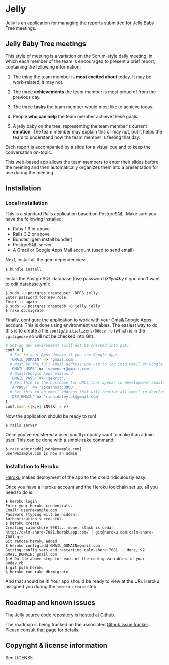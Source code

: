 # Jelly

Jelly is an application for managing the reports submitted for Jelly Baby Tree meetings.

## Jelly Baby Tree meetings

This style of meeting is a variation on the Scrum-style daily meeting, in which each member of the team is encouraged to present a brief report, containing the
following information:

1. The thing the team member is **most excited about** today. It may be work-related, it may not.

2. The three **achievements** the team member is most proud of from the previous day.

3. The three **tasks** the team member would most like to achieve today.

4. People **who can help** the team member achieve these goals.

5. A jelly baby on the tree, representing the team member's current **emotion**. The team member may explain this or may not, but it helps the team to understand how the team member is feeling that day.

Each report is accompanied by a slide for a visual cue and to keep the conversation on-topic.

This web-based app allows the team members to enter their slides before the meeting and then automatically organizes them into a presentation for use during the meeting.

## Installation

### Local installation

This is a standard Rails application based on PostgreSQL. Make sure you have
the following installed:

* Ruby 1.9 or above
* Rails 3.2 or above
* Bundler (gem install bundler)
* PostgreSQL server
* A Gmail or Google Apps Mail account (used to send email)

Next, install all the gem dependencies:

```console
$ bundle install
```

Install the PostgreSQL database (use password *j3llyb4by* if you don't want to edit database.yml):

```console
$ sudo -u postgres createuser -DPRS jelly
Enter password for new role: 
Enter it again: 
$ sudo -u postgres createdb -O jelly jelly
$ rake db:migrate
```

Finally, configure the application to work with your Gmail/Google Apps account. This is done using environment variables. The easiest way to do this is to create a file `config/initializers/00dev.rb` (which is in the `.gitignore` so will not be checked into Git):

```ruby
# Set up dev environment (will not be checked into git).
conf = {
  # Set to your Apps domain if you use Google Apps
  'GMAIL_DOMAIN' => 'gmail.com',
  # Must be the full email address you use to log into Gmail or Google Apps
  'GMAIL_USER' => 'someuser@gmail.com',
  # Gmail/Google Apps password
  'GMAIL_PASS' => 'sekrit',
  # Set this to the hostname for URLs that appear in development emails 
  'APPHOST' => 'localhost:3000',
  # Set this to an email address that will receive all email in development mode
  'DEV_EMAIL' => 'rich.daley.uk@gmail.com'
}
conf.each {|k,v| ENV[k] = v}
```
Now the application should be ready to run!

```console
$ rails server
```
Once you've registered a user, you'll probably want to make it an admin user. This can be done with a simple rake command:

```console
$ rake admin:add[user@example.com]
user@example.com is now an admin
```

### Installation to Heroku

[Heroku](http://www.heroku.com/) makes deployment of the app to the cloud ridiculously easy.

Once you have a Heroku account and the Heroku toolchain set up, all you need to do is:

```console
$ heroku login
Enter your Heroku credentials.
Email: user@example.com
Password (typing will be hidden): 
Authentication successful.
$ heroku create
Creating calm-shore-7081... done, stack is cedar
http://calm-shore-7081.herokuapp.com/ | git@heroku.com:calm-shore-7081.git
Git remote heroku added
$ heroku config:add GMAIL_DOMAIN=gmail.com
Setting config vars and restarting calm-shore-7081... done, v2
GMAIL_DOMAIN: gmail.com
$ # Do the above step for each of the config variables in your 00dev.rb
$ git push heroku
$ heroku run rake db:migrate
```

And that should be it! Your app should be ready to view at the URL Heroku assigned you during the `heroku create` step.

## Roadmap and known issues

The Jelly source code repository is [hosted at Github](https://github.com/pedantic-git/jelly).

The roadmap is being tracked on the associated [Github issue tracker](https://github.com/pedantic-git/jelly/issues). Please consult that page for details.

## Copyright & license information

See LICENSE.
